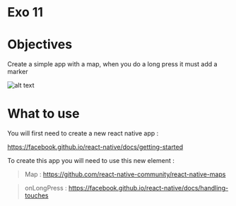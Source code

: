 # Exo 11

# Objectives

Create a simple app with a map, when you do a long press it must add a marker

![alt text](map.gif "Exo-11")

# What to use

You will first need to create a new react native app :

https://facebook.github.io/react-native/docs/getting-started

To create this app you will need to use this new element :

> Map : https://github.com/react-native-community/react-native-maps

> onLongPress : https://facebook.github.io/react-native/docs/handling-touches
